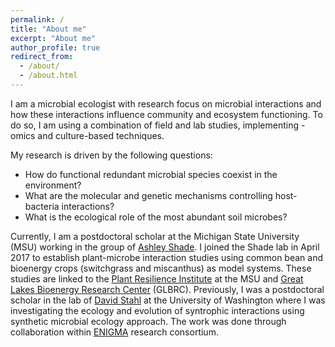```yaml
---
permalink: /
title: "About me"
excerpt: "About me"
author_profile: true
redirect_from: 
  - /about/
  - /about.html
---
```


I am a microbial ecologist with research focus on microbial interactions and how these interactions influence community and ecosystem functioning. To do so, I am using a combination of field and lab studies, implementing -omics and culture-based techniques.  

My research is driven by the following questions:
* How do functional redundant microbial species coexist in the environment?
* What are the molecular and genetic mechanisms controlling host-bacteria interactions?
* What is the ecological role of the most abundant soil microbes?

Currently, I am a postdoctoral scholar at the Michigan State University (MSU) working in the group of [Ashley Shade](https://mmg.natsci.msu.edu/people/faculty/shade-ashley/). I joined the Shade lab in April 2017 to establish plant-microbe interaction studies using common bean and bioenergy crops (switchgrass and miscanthus) as model systems. These studies are linked to the [Plant Resilience Institute](https://plantresilience.msu.edu/) at the MSU and [Great Lakes Bioenergy Research Center](https://www.glbrc.org/) (GLBRC). Previously, I was a postdoctoral scholar in the lab of [David Stahl](https://www.ce.washington.edu/people/faculty/stahld) at the University of Washington where I was investigating the ecology and evolution of syntrophic interactions using synthetic microbial ecology approach. The work was done through collaboration within [ENIGMA](http://enigma.lbl.gov/) research consortium. 